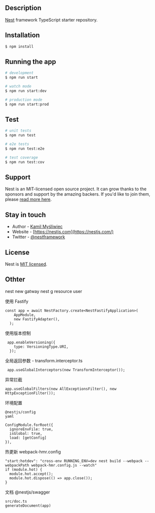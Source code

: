 ## Description

[Nest](https://github.com/nestjs/nest) framework TypeScript starter repository.

## Installation

```bash
$ npm install
```

## Running the app

```bash
# development
$ npm run start

# watch mode
$ npm run start:dev

# production mode
$ npm run start:prod
```

## Test

```bash
# unit tests
$ npm run test

# e2e tests
$ npm run test:e2e

# test coverage
$ npm run test:cov
```

## Support

Nest is an MIT-licensed open source project. It can grow thanks to the sponsors and support by the amazing backers. If you'd like to join them, please [read more here](https://docs.nestjs.com/support).

## Stay in touch

- Author - [Kamil Myśliwiec](https://kamilmysliwiec.com)
- Website - [https://nestjs.com](https://nestjs.com/)
- Twitter - [@nestframework](https://twitter.com/nestframework)

## License

Nest is [MIT licensed](LICENSE).


## Othter
nest new gatway
nest g resource user

使用 Fastify
```
const app = await NestFactory.create<NestFastifyApplication>(
    AppModule,
    new FastifyAdapter(),
  );
```
使用版本控制
```
 app.enableVersioning({
    type: VersioningType.URI,
  });
```
全局返回参数 - transform.interceptor.ts
```
 app.useGlobalInterceptors(new TransformInterceptor());
```
异常拦截
```
app.useGlobalFilters(new AllExceptionsFilter(), new HttpExceptionFilter());
```
环境配置
```
@nestjs/config
yaml

ConfigModule.forRoot({
  ignoreEnvFile: true,
  isGlobal: true,
  load: [getConfig]
}),
```
热更新 webpack-hmr.config
```
"start:hotdev": "cross-env RUNNING_ENV=dev nest build --webpack --webpackPath webpack-hmr.config.js --watch"
if (module.hot) {
  module.hot.accept();
  module.hot.dispose(() => app.close());
}
```

文档 @nestjs/swagger  
```
src/doc.ts
generateDocument(app)
```